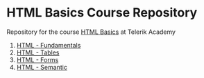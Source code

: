 # HTML Basics Course Repository

Repository for the course [HTML Basics](http://telerikacademy.com/Courses/Courses/Details/324) at Telerik Academy

1. [HTML - Fundamentals](https://github.com/Juveniel/TelerikAcademy/tree/master/HTML/01.%20HTML%20Fundamentals)
2. [HTML - Tables](https://github.com/Juveniel/TelerikAcademy/tree/master/HTML/02.%20HTML%20Tables)
3. [HTML - Forms](https://github.com/Juveniel/TelerikAcademy/tree/master/HTML/03.%20HTML%20Forms)
4. [HTML - Semantic](https://github.com/Juveniel/TelerikAcademy/tree/master/HTML/04.%20Semantic%20Html)
